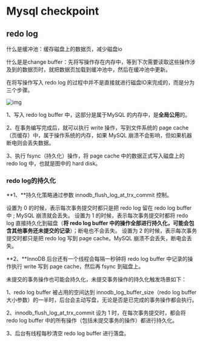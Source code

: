 # Mysql checkpoint

## redo log

什么是缓冲池：缓存磁盘上的数据页，减少磁盘io

什么是是change buffer：先将写操作存在内存中，等到下次需要读取这些操作涉及到的数据页时，就把数据页加载到缓冲池中，然后在缓冲池中更新。

在将写操作写入 redo log 的过程中并不是直接就进行磁盘IO来完成的，而是分为三个步骤。

![img](https://img2020.cnblogs.com/blog/2012006/202101/2012006-20210105101705110-871341100.png)

1、写入 redo log buffer 中，这部分是属于MySQL 的内存中，是**全局公用**的。

2、在事务编写完成后，就可以执行 write 操作，写到文件系统的 page cache （页缓存）中，属于操作系统的内存，如果 MySQL 崩溃不会影响，但如果机器断电则会丢失数据。

3、执行 fsync（持久化）操作，将 page cache 中的数据正式写入磁盘上的 redo log 中，也就是图中的 hard disk。

### redo log的持久化

**1、**持久化策略通过参数 innodb_flush_log_at_trx_commit 控制。

设置为 0 的时候，表示每次事务提交时都只是把 redo log 留在 redo log buffer 中 ; MySQL 崩溃就会丢失。
设置为 1 的时候，表示每次事务提交时都将 redo log 直接持久化到磁盘（**将 redo log buffer 中的操作全部进行持久化，可能会包含其他事务还未提交的记录**）；断电也不会丢失。
设置为 2 的时候，表示每次事务提交时都只是把 redo log 写到 page cache。MySQL 崩溃不会丢失，断电会丢失。

**2、**InnoDB 后台还有一个线程会每隔一秒钟将 redo log buffer 中记录的操作执行 write 写到 page cache，然后再 fsync 到磁盘上。 



未提交的事务操作也可能会持久化，未提交事务操作的持久化触发场景如下：

1、redo log buffer 被占用的空间达到 innodb_log_buffer_size（redo log buffer 大小参数）的一半时，后台会主动写盘，无论是否是已完成的事务操作都会执行。

2、innodb_flush_log_at_trx_commit 设为 1 时，在每次事务提交时，都会将 redo log buffer 中的所有操作（包括未提交事务的操作）都进行持久化。

3、后台有线程每秒清空 redo log buffer 进行落盘。